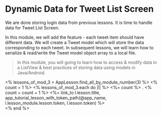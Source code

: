 # Dynamic Data for Tweet List Screen

We are done storing login data from previous lessons. It is time to handle data for Tweet List Screen. 

In this module, we will add the feature - each tweet item should have different data. We will create a Tweet model which will store the data corresponding to each tweet. In subsequent lessons, we will learn how to serialize & read/write the Tweet model object array to a local file. 

> In this module, you will going to learn how to access & modify data in a ListView & best practices of storing data using models in Java/Android. 

<div>
<% lessons_of_mod_3 = AppLesson.find_all_by_module_number(3) %>
<% count = 1 %>
<% lessons_of_mod_3.each do |l| %>
	<%= count %> .
	<% count = count + 1 %>
	<%= link_to l.lesson.title, app_tutorial_lesson_with_token_path(@app_name, l.lesson_module.lesson.token, l.lesson.token) %>
		<br/>
	<% end %>
</div>
